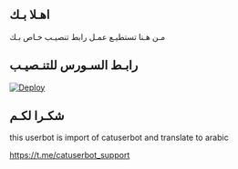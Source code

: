 ## اهـلا بـك
مـن هـنا تستطيـع عمـل رابط تنصيـب خـاص بـك

## رابـط السـورس للتنـصيـب

[![Deploy](https://www.herokucdn.com/deploy/button.svg)](https://heroku.com/deploy?template=https://github.com/a7bfrh/pack)

## شكـرا لكـم 


this userbot is import of catuserbot and translate to arabic

https://t.me/catuserbot_support
